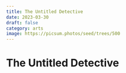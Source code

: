 ```yaml
---
title: The Untitled Detective
date: 2023-03-30
draft: false
category: arts
image: https://picsum.photos/seed/trees/500
---
```

# The Untitled Detective
